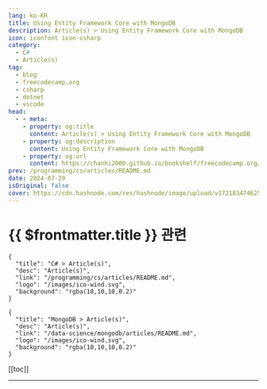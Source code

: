 ```yaml
---
lang: ko-KR
title: Using Entity Framework Core with MongoDB
description: Article(s) > Using Entity Framework Core with MongoDB
icon: iconfont icon-csharp
category: 
  - C#
  - Article(s)
tag: 
  - blog
  - freecodecamp.org
  - csharp
  - dotnet
  - vscode
head:
  - - meta:
    - property: og:title
      content: Article(s) > Using Entity Framework Core with MongoDB
    - property: og:description
      content: Using Entity Framework Core with MongoDB
    - property: og:url
      content: https://chanhi2000.github.io/bookshelf/freecodecamp.org/using-entity-framework-core-with-mongodb.html
prev: /programming/cs/articles/README.md
date: 2024-07-29
isOriginal: false
cover: https://cdn.hashnode.com/res/hashnode/image/upload/v1721834746254/fb4a9197-8076-48a5-b402-116d8289863c.png
---
```


# {{ $frontmatter.title }} 관련

```component VPCard
{
  "title": "C# > Article(s)",
  "desc": "Article(s)",
  "link": "/programming/cs/articles/README.md",
  "logo": "/images/ico-wind.svg",
  "background": "rgba(10,10,10,0.2)"
}
```

```component VPCard
{
  "title": "MongoDB > Article(s)",
  "desc": "Article(s)",
  "link": "/data-science/mongodb/articles/README.md",
  "logo": "/images/ico-wind.svg",
  "background": "rgba(10,10,10,0.2)"
}
```

[[toc]]

---

<SiteInfo
  name="Using Entity Framework Core with MongoDB"
  desc="Entity Framework Core is a popular ORM (Object-Relational Mapper) for .NET applications, allowing developers to work with databases using .NET objects. It can be used with many types of databases, including MongoDB. In this article, you will learn ho..."
  url="https://freecodecamp.org/news/using-entity-framework-core-with-mongodb/"
  logo="https://cdn.freecodecamp.org/universal/favicons/favicon.ico"
  preview="https://cdn.hashnode.com/res/hashnode/image/upload/v1721834746254/fb4a9197-8076-48a5-b402-116d8289863c.png"/>

<!-- TODO: 작성 -->

